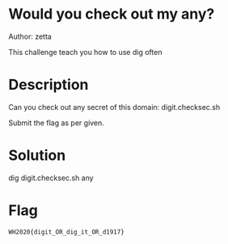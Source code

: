 # Would you check out my any?

Author: zetta

This challenge teach you how to use dig often

# Description

Can you check out any secret of this domain: digit.checksec.sh

Submit the flag as per given.


# Solution

dig digit.checksec.sh any

# Flag

`WH2020{digit_OR_dig_it_OR_d1917}`

